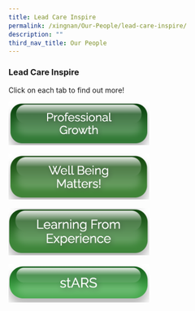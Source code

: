 ```yaml
---
title: Lead Care Inspire
permalink: /xingnan/Our-People/lead-care-inspire/
description: ""
third_nav_title: Our People
---
```

### Lead Care Inspire

Click on each tab to find out more!

<p><a href="d"><img style="width:55%" src="/images/lci1.png"></a></p>

<p><a href="d"><img style="width:55%" src="/images/lci2.png"></a></p>

<p><a href="d"><img style="width:55%" src="/images/lci3.png"></a></p>

<p><a href="d"><img style="width:55%" src="/images/lci4.png"></a></p>